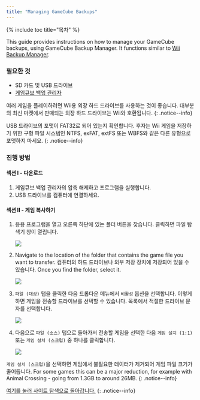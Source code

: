 ```yaml
---
title: "Managing GameCube Backups"
---
```


{% include toc title="목차" %}

This guide provides instructions on how to manage your GameCube backups, using GameCube Backup Manager. It functions similar to [Wii Backup Manager](wii-backups#using-wii-backup-manager).

### 필요한 것

* SD 카드 및 USB 드라이브
* [게임큐브 백업 관리자](https://github.com/AxionDrak/GameCube-Backup-Manager/releases)

여러 게임을 플레이하려면 Wii용 외장 하드 드라이브를 사용하는 것이 좋습니다. 대부분의 최신 마켓에서 판매되는 외장 하드 드라이브는 Wii와 호환됩니다.
{: .notice--info}

USB 드라이브의 포맷이 FAT32로 되어 있는지 확인합니다. 후자는 Wii 게임을 저장하기 위한 구형 파일 시스템인 NTFS, exFAT, extFS 또는 WBFS와 같은 다른 유형으로 포맷하지 마세요.
{: .notice--info}

### 진행 방법

#### 섹션 I - 다운로드

1. 게임큐브 백업 관리자의 압축 해제하고 프로그램을 실행합니다.
1. USB 드라이브를 컴퓨터에 연결하세요.

#### 섹션 II - 게임 복사하기

1. 응용 프로그램을 열고 오른쪽 하단에 있는 폴더 버튼을 찾습니다. 클릭하면 파일 탐색기 창이 열립니다.

    ![](/images/desktop-apps/GCBM/folderbutton.png)

1. Navigate to the location of the folder that contains the game file you want to transfer. 컴퓨터의 하드 드라이브나 외부 저장 장치에 저장되어 있을 수 있습니다. Once you find the folder, select it.

    ![](/images/desktop-apps/GCBM/selectfolder.png)

1. `파일 (대상)` 탭을 클릭한 다음 드롭다운 메뉴에서 `비활성` 옵션을 선택합니다. 이렇게 하면 게임을 전송할 드라이브를 선택할 수 있습니다. 목록에서 적절한 드라이브 문자를 선택합니다.

    ![](/images/desktop-apps/GCBM/selectdrive.png)

1. 다음으로 `파일 (소스)` 탭으로 돌아가서 전송할 게임을 선택한 다음 `게임 설치 (1:1)` 또는 `게임 설치 (스크럽)` 중 하나를 클릭합니다.

    ![](/images/desktop-apps/GCBM/installgame.png)

`게임 설치 (스크럽)`을 선택하면 게임에서 불필요한 데이터가 제거되어 게임 파일 크기가 줄어듭니다. For some games this can be a major reduction, for example with Animal Crossing - going from 1.3GB to around 26MB.
{: .notice--info}

[여기를 눌러 사이트 탐색으로 돌아갑니다.](site-navigation)
{: .notice--info}
